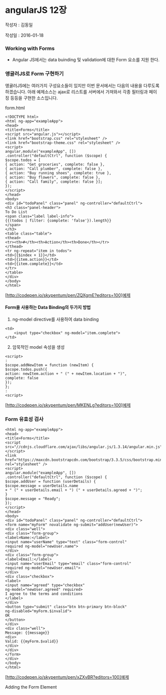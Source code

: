 # angularJS 12장 

작성자 : 김동일

작성일 : 2016-01-18


### Working with Forms

- Angular JS에서는 data buinding 및 validation에 대한 Form 요소를 지원 한다.

### 앵귤러JS로 Form 구현하기
앵귤러JS에는 여러가지 구성요소들이 있지만 이번 문서에서는 다음의 내용을 다루도록 하겠습니다.
아래 예제소스는 ajax로 리스트를 서버에서 가져와서 각종 필터링과 페이징 등등을 구현한 소스입니다.

form.html

```
<!DOCTYPE html>
<html ng-app="exampleApp">
<head>
<title>Forms</title>
<script src="angular.js"></script>
<link href="bootstrap.css" rel="stylesheet" />
<link href="bootstrap-theme.css" rel="stylesheet" />
<script>
angular.module("exampleApp", [])
.controller("defaultCtrl", function ($scope) {
$scope.todos = [
{ action: "Get groceries", complete: false },
{ action: "Call plumber", complete: false },
{ action: "Buy running shoes", complete: true },
{ action: "Buy flowers", complete: false },
{ action: "Call family", complete: false }];
});
</script>
</head>
<body>
<div id="todoPanel" class="panel" ng-controller="defaultCtrl">
<h3 class="panel-header">
To Do List
<span class="label label-info">
{{(todos | filter: {complete: 'false'}).length}}
</span>
</h3>
<table class="table">
<thead>
<tr><th>#</th><th>Action</th><th>Done</th></tr>
</thead>
<tr ng-repeat="item in todos">
<td>{{$index + 1}}</td>
<td>{{item.action}}</td>
<td>{{item.complete}}</td>
</tr>
</table>
</div>
</body>
</html>
```

[http://codepen.io/skypentum/pen/ZQXgmE?editors=100]예제

#### Form을 사용하는 Data Binding의 두가지 방법

1. ng-model directive를 사용하여 data binding 

```
<td>
	<input type="checkbox" ng-model="item.complete">
</td>
```

2. 암묵적인 model 속성을 생성

```
<script>
:
$scope.addNewItem = function (newItem) {
$scope.todos.push({
action: newItem.action + " (" + newItem.location + ")",
complete: false
});
};
:
<script>
```
[http://codepen.io/skypentum/pen/MKENLg?editors=100]예제

### Form 유효성 검사

```
<html ng-app="exampleApp">
<head>
<title>Forms</title>
<script src="//cdnjs.cloudflare.com/ajax/libs/angular.js/1.3.14/angular.min.js"></script>
<link href="https://maxcdn.bootstrapcdn.com/bootstrap/3.3.5/css/bootstrap.min.css" rel="stylesheet" />
<script>
angular.module("exampleApp", [])
.controller("defaultCtrl", function ($scope) {
$scope.addUser = function (userDetails) {
$scope.message = userDetails.name
+ " (" + userDetails.email + ") (" + userDetails.agreed + ")";
}
$scope.message = "Ready";
});
</script>
</head>
<body>
<div id="todoPanel" class="panel" ng-controller="defaultCtrl">
<form name="myForm" novalidate ng-submit="addUser(newUser)">
<div class="well">
<div class="form-group">
<label>Name:</label>
<input name="userName" type="text" class="form-control"
required ng-model="newUser.name">
</div>
<div class="form-group">
<label>Email:</label>
<input name="userEmail" type="email" class="form-control"
required ng-model="newUser.email">
</div>
<div class="checkbox">
<label>
<input name="agreed" type="checkbox"
ng-model="newUser.agreed" required>
I agree to the terms and conditions
</label>
</div>
<button type="submit" class="btn btn-primary btn-block"
ng-disabled="myForm.$invalid">
OK
</button>
</div>
<div class="well">
Message: {{message}}
<div>
Valid: {{myForm.$valid}}
</div>
</div>
</form>
</div>
</body>
</html>
```

[http://codepen.io/skypentum/pen/xZXvBR?editors=100]예제

Adding the Form Element



